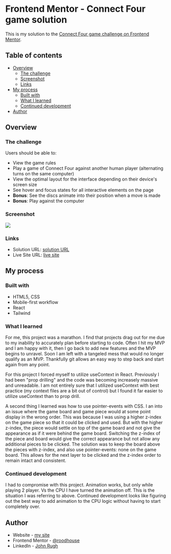 # Frontend Mentor - Connect Four game solution

This is my solution to the [Connect Four game challenge on Frontend Mentor](https://www.frontendmentor.io/challenges/connect-four-game-6G8QVH923s).

## Table of contents

- [Overview](#overview)
  - [The challenge](#the-challenge)
  - [Screenshot](#screenshot)
  - [Links](#links)
- [My process](#my-process)
  - [Built with](#built-with)
  - [What I learned](#what-i-learned)
  - [Continued development](#continued-development)
- [Author](#author)

## Overview

### The challenge

Users should be able to:

- View the game rules
- Play a game of Connect Four against another human player (alternating turns on the same computer)
- View the optimal layout for the interface depending on their device's screen size
- See hover and focus states for all interactive elements on the page
- **Bonus**: See the discs animate into their position when a move is made
- **Bonus**: Play against the computer

### Screenshot

![](./screenshot.jpg)

### Links

- Solution URL: [solution URL](https://github.com/roodhouse/frontend-mentor-connect-four)
- Live Site URL: [live site](https://connect.rugh.us)

## My process

### Built with

- HTML5, CSS
- Mobile-first workflow
- React
- Tailwind

### What I learned

For me, this project was a marathon. I find that projects drag out for me due to my inability to accurately plan before starting to code. Often I hit my MVP and I am happy with it, then I go back to add new features and the MVP begins to unravel. Soon I am left with a tangeled mess that would no longer qualify as an MVP. Thankfully git allows an easy way to step back and start again from any point.

For this project I forced myself to utilize useContext in React. Previously I had been "prop drilling" and the code was becoming increasely massive and unreadable. I am not entirely sure that I utilized useContext with best practice (my context files are a bit out of control) but I found it far easier to utilize useContext than to prop drill. 

A second thing I learned was how to use pointer-events with CSS. I an into an issue where the game board and game piece would at some point display in the wrong order. This was because I was using a higher z-index on the game piece so that it could be clicked and used. But with the higher z-index, the piece would settle on top of the game board and not give the appearance as if it were behind the game board. Switching the z-index of the piece and board would give the correct appearance but not allow any additional pieces to be clicked. The solution was to keep the board above the pieces with z-index, and also use pointer-events: none on the game board. This allows for the next layer to be clicked and the z-index order to remain intact and consistent.

### Continued development

I had to compromise with this project. Animation works, but only while playing 2 player. Vs the CPU I have turned the animation off. This is the situation I was referring to above. Continued development looks like figuring out the best way to add animation to the CPU logic without having to start completely over. 

## Author

- Website - [my site](https://rugh.us)
- Frontend Mentor - [@roodhouse](https://www.frontendmentor.io/profile/roodhouse)
- LinkedIn - [John Rugh](https://www.linkedin.com/in/john-m-rugh/)

